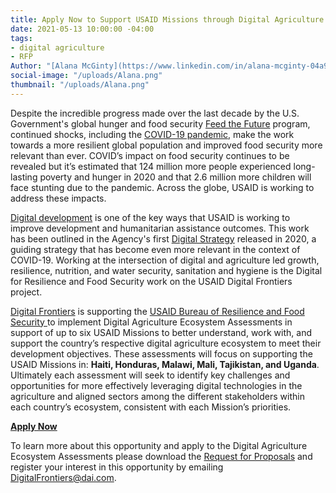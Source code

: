 ```yaml
---
title: Apply Now to Support USAID Missions through Digital Agriculture Ecosystem Assessments
date: 2021-05-13 10:00:00 -04:00
tags:
- digital agriculture
- RFP
Author: "[Alana McGinty](https://www.linkedin.com/in/alana-mcginty-04a91657/)"
social-image: "/uploads/Alana.png"
thumbnail: "/uploads/Alana.png"
---
```


Despite the incredible progress made over the last decade by the U.S. Government's global hunger and food security [Feed the Future](https://www.feedthefuture.gov/) program, continued shocks, including the [COVID-19 pandemic](https://www.usaid.gov/who-we-are/organization/bureaus/bureau-resilience-and-food-security/responding-to-covid-19-impact-on-resilience-and-food-security), make the work towards a more resilient global population and improved food security more relevant than ever. COVID’s impact on food security continues to be revealed but it’s estimated that 124 million more people experienced long-lasting poverty and hunger in 2020 and that 2.6 million more children will face stunting due to the pandemic. Across the globe, USAID is working to address these impacts.

<!--more-->

[Digital development](https://www.usaid.gov/usaid-digital-strategy) is one of the key ways that USAID is working to improve development and humanitarian assistance outcomes. This work has been outlined in the Agency's first [Digital Strategy](https://www.usaid.gov/sites/default/files/documents/15396/USAID_Digital_Strategy.pdf) released in 2020, a guiding strategy that has become even more relevant in the context of COVID-19. Working at the intersection of digital and agriculture led growth, resilience, nutrition, and water security, sanitation and hygiene is the Digital for Resilience and Food Security work on the USAID Digital Frontiers project.

[Digital Frontiers](https://www.dai.com/our-work/projects/worldwide-digital-frontiers-df) is supporting the [USAID Bureau of Resilience and Food Security ](https://www.usaid.gov/who-we-are/organization/bureaus/bureau-resilience-and-food-security)to implement Digital Agriculture Ecosystem Assessments in support of up to six USAID Missions to better understand, work with, and support the country’s respective digital agriculture ecosystem to meet their development objectives. These assessments will focus on supporting the USAID Missions in: **Haiti, Honduras, Malawi, Mali, Tajikistan, and Uganda**. Ultimately each assessment will seek to identify key challenges and opportunities for more effectively leveraging digital technologies in the agriculture and aligned sectors among the different stakeholders within each country’s ecosystem, consistent with each Mission’s priorities.

**[Apply Now](https://docs.google.com/document/d/1K1vOASVe6Fo8NiCPCuz7mVMVhEo0Yutbb_sk0dg0NxU/edit)**

To learn more about this opportunity and apply to the Digital Agriculture Ecosystem Assessments please download the [Request for Proposals](https://docs.google.com/document/d/1K1vOASVe6Fo8NiCPCuz7mVMVhEo0Yutbb_sk0dg0NxU/edit) and register your interest in this opportunity by emailing DigitalFrontiers@dai.com.